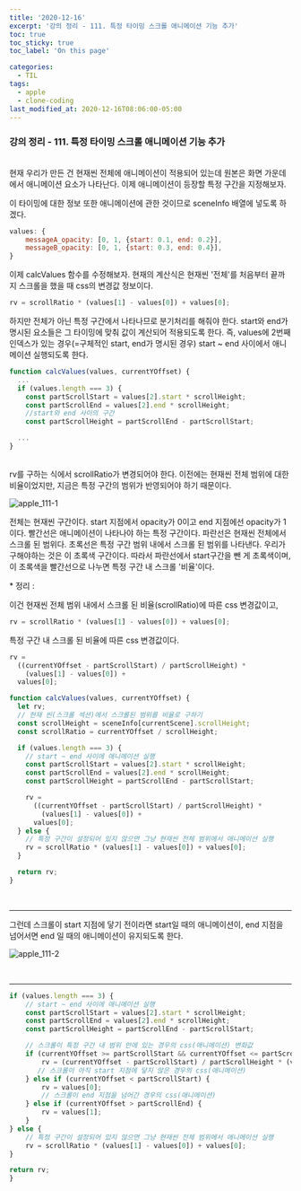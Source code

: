 ```yaml
---
title: '2020-12-16'
excerpt: '강의 정리 - 111. 특정 타이밍 스크롤 애니메이션 기능 추가'
toc: true
toc_sticky: true
toc_label: 'On this page'

categories:
  - TIL
tags:
  - apple
  - clone-coding
last_modified_at: 2020-12-16T08:06:00-05:00
---
```


### 강의 정리 - 111. 특정 타이밍 스크롤 애니메이션 기능 추가

<br />
현재 우리가 만든 건 현재씬 전체에 애니메이션이 적용되어 있는데 원본은 화면 가운데에서 애니메이션 요소가 나타난다. 이제 애니메이션이 등장할 특정 구간을 지정해보자.

이 타이밍에 대한 정보 또한 애니메이션에 관한 것이므로 sceneInfo 배열에 넣도록 하겠다.

```javascript
values: {
    messageA_opacity: [0, 1, {start: 0.1, end: 0.2}],
    messageB_opacity: [0, 1, {start: 0.3, end: 0.4}],
}

```

이제 calcValues 함수를 수정해보자. 현재의 계산식은 현재씬 '전체'를 처음부터 끝까지 스크롤을 했을 때 css의 변경값 정보이다.

```javascript
rv = scrollRatio * (values[1] - values[0]) + values[0];
```

하지만 전체가 아닌 특정 구간에서 나타나므로 분기처리를 해줘야 한다. start와 end가 명시된 요소들은 그 타이밍에 맞춰 값이 계산되어 적용되도록 한다. 즉, values에 2번째 인덱스가 있는 경우(=구체적인 start, end가 명시된 경우) start ~ end 사이에서 애니메이션 실행되도록 한다.

```javascript
function calcValues(values, currentYOffset) {
  ...
  if (values.length === 3) {
    const partScrollStart = values[2].start * scrollHeight;
    const partScrollEnd = values[2].end * scrollHeight;
    //start와 end 사이의 구간
    const partScrollHeight = partScrollEnd - partScrollStart;

  ...
}
```

<br />
  rv를 구하는 식에서 scrollRatio가 변경되어야 한다. 이전에는 현재씬 전체 범위에 대한 비율이었지만, 지금은 특정 구간의 범위가 반영되어야 하기 때문이다.

<br />

![apple_111-1](https://user-images.githubusercontent.com/75867748/102371528-9db59480-4001-11eb-806c-5ea44eb3b066.png)

전체는 현재씬 구간이다. start 지점에서 opacity가 0이고 end 지점에선 opacity가 1이다. 빨간선은 애니메이션이 나타나야 하는 특정 구간이다. 파란선은 현재씬 전체에서 스크롤 된 범위다. 초록선은 특정 구간 범위 내에서 스크롤 된 범위를 나타낸다. 우리가 구해야하는 것은 이 초록색 구간이다. 따라서 파란선에서 start구간을 뺀 게 초록색이며, 이 초록색을 빨간선으로 나누면 특정 구간 내 스크롤 '비율'이다.

\* 정리 :

이건 현재씬 전체 범위 내에서 스크롤 된 비율(scrollRatio)에 따른 css 변경값이고,

```javascript
rv = scrollRatio * (values[1] - values[0]) + values[0];
```

특정 구간 내 스크롤 된 비율에 따른 css 변경값이다.

```javascript
rv =
  ((currentYOffset - partScrollStart) / partScrollHeight) *
    (values[1] - values[0]) +
  values[0];
```

```javascript
function calcValues(values, currentYOffset) {
  let rv;
  // 현재 씬(스크롤 섹션)에서 스크롤된 범위를 비율로 구하기
  const scrollHeight = sceneInfo[currentScene].scrollHeight;
  const scrollRatio = currentYOffset / scrollHeight;

  if (values.length === 3) {
    // start ~ end 사이에 애니메이션 실행
    const partScrollStart = values[2].start * scrollHeight;
    const partScrollEnd = values[2].end * scrollHeight;
    const partScrollHeight = partScrollEnd - partScrollStart;

    rv =
      ((currentYOffset - partScrollStart) / partScrollHeight) *
        (values[1] - values[0]) +
      values[0];
  } else {
    // 특정 구간이 설정되어 있지 않으면 그냥 현재씬 전체 범위에서 애니메이션 실행
    rv = scrollRatio * (values[1] - values[0]) + values[0];
  }

  return rv;
}
```

<br />

---

그런데 스크롤이 start 지점에 닿기 전이라면 start일 때의 애니메이션이, end 지점을 넘어서면 end 일 때의 애니메이션이 유지되도록 한다.

![apple_111-2](https://user-images.githubusercontent.com/75867748/102371529-9db59480-4001-11eb-96ca-d3731546427b.png)

<br />

---

```javascript
if (values.length === 3) {
    // start ~ end 사이에 애니메이션 실행
    const partScrollStart = values[2].start * scrollHeight;
    const partScrollEnd = values[2].end * scrollHeight;
    const partScrollHeight = partScrollEnd - partScrollStart;

    // 스크롤이 특정 구간 내 범위 안에 있는 경우의 css(애니메이션) 변화값
    if (currentYOffset >= partScrollStart && currentYOffset <= partScrollEnd) {
        rv = (currentYOffset - partScrollStart) / partScrollHeight * (values[1] - values[0]) + values[0];
       // 스크롤이 아직 start 지점에 닿지 않은 경우의 css(애니메이션)
    } else if (currentYOffset < partScrollStart) {
        rv = values[0];
        // 스크롤이 end 지점을 넘어간 경우의 css(애니메이션)
    } else if (currentYOffset > partScrollEnd) {
        rv = values[1];
    }
} else {
    // 특정 구간이 설정되어 있지 않으면 그냥 현재씬 전체 범위에서 애니메이션 실행
    rv = scrollRatio * (values[1] - values[0]) + values[0];
}

return rv;
}
```
